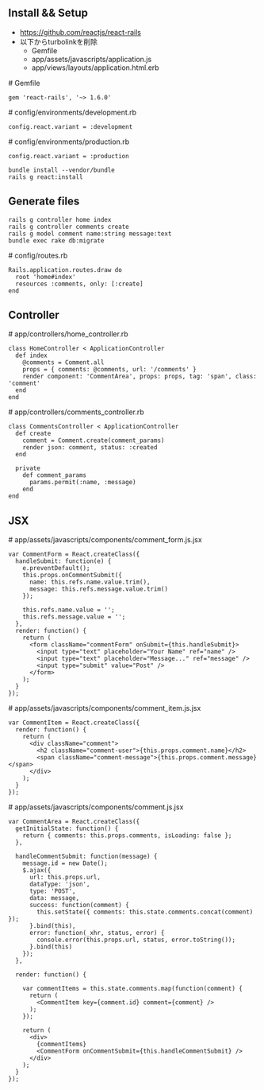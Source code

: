 ## Install && Setup

- https://github.com/reactjs/react-rails
- 以下からturbolinkを削除
    - Gemfile
    - app/assets/javascripts/application.js
    - app/views/layouts/application.html.erb

\# Gemfile

```
gem 'react-rails', '~> 1.6.0'
```

\# config/environments/development.rb

```
config.react.variant = :development
```

\# config/environments/production.rb

```
config.react.variant = :production
```


```
bundle install --vendor/bundle
rails g react:install
```

## Generate files

```
rails g controller home index
rails g controller comments create
rails g model comment name:string message:text
bundle exec rake db:migrate
```

\# config/routes.rb

```
Rails.application.routes.draw do
  root 'home#index'
  resources :comments, only: [:create]
end
```

## Controller

\# app/controllers/home_controller.rb

```
class HomeController < ApplicationController
  def index
    @comments = Comment.all
    props = { comments: @comments, url: '/comments' }
    render component: 'CommentArea', props: props, tag: 'span', class: 'comment'
  end
end
```

\# app/controllers/comments_controller.rb
```
class CommentsController < ApplicationController
  def create
    comment = Comment.create(comment_params)
    render json: comment, status: :created
  end

  private
    def comment_params
      params.permit(:name, :message)
    end
end
```

## JSX

\# app/assets/javascripts/components/comment_form.js.jsx

```
var CommentForm = React.createClass({
  handleSubmit: function(e) {
    e.preventDefault();
    this.props.onCommentSubmit({ 
      name: this.refs.name.value.trim(), 
      message: this.refs.message.value.trim()
    });

    this.refs.name.value = '';
    this.refs.message.value = '';
  },
  render: function() {
    return (
      <form className="commentForm" onSubmit={this.handleSubmit}>
        <input type="text" placeholder="Your Name" ref="name" />
        <input type="text" placeholder="Message..." ref="message" />
        <input type="submit" value="Post" />
      </form>
    );
  }
});
```

\# app/assets/javascripts/components/comment_item.js.jsx

```
var CommentItem = React.createClass({
  render: function() {
    return (
      <div className="comment">
        <h2 className="comment-user">{this.props.comment.name}</h2>
        <span className="comment-message">{this.props.comment.message}</span>
      </div>
    );
  }
});
```

\# app/assets/javascripts/components/comment.js.jsx

```
var CommentArea = React.createClass({
  getInitialState: function() {
    return { comments: this.props.comments, isLoading: false };
  },

  handleCommentSubmit: function(message) {
    message.id = new Date();
    $.ajax({
      url: this.props.url,
      dataType: 'json',
      type: 'POST',
      data: message,
      success: function(comment) {
        this.setState({ comments: this.state.comments.concat(comment) });
      }.bind(this),
      error: function(_xhr, status, error) {
        console.error(this.props.url, status, error.toString());
      }.bind(this)
    });
  },

  render: function() {

    var commentItems = this.state.comments.map(function(comment) {
      return (
        <CommentItem key={comment.id} comment={comment} />
      );
    });

    return (
      <div>
        {commentItems}
        <CommentForm onCommentSubmit={this.handleCommentSubmit} />
      </div>
    );
  }
});
```


